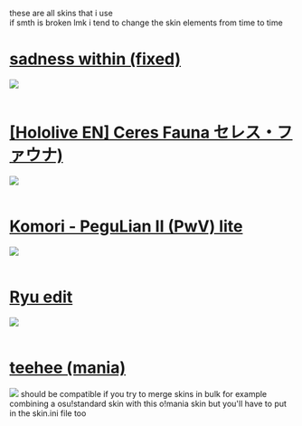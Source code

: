 these are all skins that i use <br>
if smth is broken lmk
i tend to change the skin elements from time to time
<br>
# [sadness within (fixed)](https://mega.nz/file/8yxBgBib#Idj2vcUqzBaxUnjeO6fhIzIOwRCgUhA6oQUUlcpvBQg)
![](https://github.com/InfiTrail/skins/assets/137624518/17215dc4-b316-4dfe-a734-1d79b254f7b9)
<br>
<br>
# [[Hololive EN] Ceres Fauna セレス・ファウナ)](https://infitrail.s-ul.eu/sXzZwNIK)
![](https://github.com/InfiTrail/skins/assets/137624518/d92984cb-5186-4e0f-bd49-86490a2abd4d)
<br>
<br>
# [Komori - PeguLian II (PwV) lite](https://infitrail.s-ul.eu/uy4DyoNl)
![](https://github.com/InfiTrail/skins/assets/137624518/b79a50f2-ecfe-4a2b-9303-cd1ce18d5977)
<br>
<br>
# [Ryu edit](https://infitrail.s-ul.eu/HBxO6icR)
![](https://github.com/InfiTrail/skins/assets/137624518/442c6f6d-a063-4dfb-82a1-86bb25ae5206)
<br>
<br>
# [teehee (mania)](https://infitrail.s-ul.eu/4PJtXzBh)
![](https://github.com/InfiTrail/skins/assets/137624518/3f98ced0-fd70-4f3c-a6d8-810afd4d9528)
should be compatible if you try to merge skins in bulk for example combining a osu!standard skin with this o!mania skin but you'll have to put in the skin.ini file too
<br>
